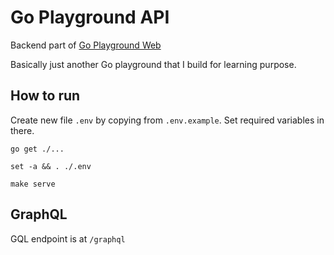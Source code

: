 # Go Playground API

Backend part of [Go Playground Web](https://github.com/dewadg/go-playground-web)

Basically just another Go playground that I build for learning purpose.

## How to run

Create new file `.env` by copying from `.env.example`. Set required variables in there.

```
go get ./...

set -a && . ./.env

make serve
```

## GraphQL

GQL endpoint is at `/graphql`
